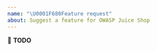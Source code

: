 ```yaml
---
name: "\U0001F680Feature request"
about: Suggest a feature for OWASP Juice Shop
---
```


:wrench: **TODO**